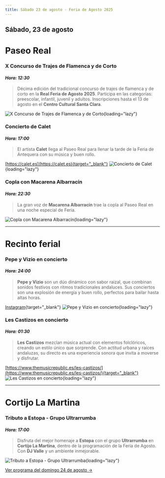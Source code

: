```yaml
---
title: Sábado 23 de agosto - Feria de Agosto 2025
---
```


## Sábado, 23 de agosto

# Paseo Real

### **X Concurso de Trajes de Flamenca y de Corto**  
#### *Hora: 12:30*  
> Décima edición del tradicional concurso de trajes de flamenca y de corto en la **Real Feria de Agosto 2025**. Participa en las categorías: preescolar, infantil, juvenil y adultos. Inscripciones hasta el 13 de agosto en el **Centro Cultural Santa Clara**.  

![X Concurso de Trajes de Flamenca y de Corto](https://storage.googleapis.com/qultura-ficheros/eventos/9e9c621a-b821-4036-b51c-0683d1c01bcb.jpg){loading="lazy"}

### **Concierto de Calet**  
#### *Hora: 17:00*  
> El artista **Calet** llega al Paseo Real para llenar la tarde de la Feria de Antequera con su música y buen rollo.

[https://calet.es](https://calet.es){target="_blank"}
![Concierto de Calet](https://storage.googleapis.com/qultura-ficheros/eventos/1a6c54f5-b206-471f-9bfe-4891bc3e86ac.jpg){loading="lazy"}

### **Copla con Macarena Albarracín**  
#### *Hora: 22:30*  
> La gran voz de **Macarena Albarracín** trae la copla al Paseo Real en una noche especial de Feria.  

![Copla con Macarena Albarracín](https://storage.googleapis.com/qultura-ficheros/eventos/65eb5621-d9b4-47eb-bbed-42d5a9e1cb6b.jpg){loading="lazy"}

---

# Recinto ferial

### **Pepe y Vizio en concierto**  
#### *Hora: 24:00*  
> **Pepe y Vizio** son un dúo dinámico con sabor raizal, que combinan sonidos festivos con ritmos tradicionales andaluces. Sus conciertos son una explosión de energía y buen rollo, perfectos para bailar hasta altas horas.

[Instagram](https://www.instagram.com/pepeyvizio){target="_blank"}
![Pepe y Vizio en concierto](https://storage.googleapis.com/qultura-ficheros/eventos/6a9ab74e-098a-44a0-afd2-adfa7a61a52e.jpg){loading="lazy"}

### **Les Castizos en concierto**  
#### *Hora: 01:30*  
> **Les Castizos** mezclan música actual con elementos folclóricos, creando un estilo único que sorprende. Con actitud urbana y raíces andaluzas, su directo es una experiencia sonora que invita a moverse y disfrutar.

[https://www.themusicrepublic.es/les-castizos/](https://www.themusicrepublic.es/les-castizos/){target="_blank"}
![Les Castizos en concierto](https://storage.googleapis.com/qultura-ficheros/eventos/b19331ab-f9b1-4f14-bfef-4e1e86102c8d.jpg){loading="lazy"}

---

# Cortijo La Martina

### **Tributo a Estopa - Grupo Ultrarrumba**  
#### *Hora: 17:00*  
> Disfruta del mejor homenaje a **Estopa** con el grupo **Ultrarrumba** en **Cortijo La Martina**, dentro de la programación de la Feria de Agosto. Con **DJ Valle** y un ambiente inmejorable.  

![Tributo a Estopa - Grupo Ultrarrumba](https://storage.googleapis.com/qultura-ficheros/eventos/d892cc6e-f043-45ef-9c7c-91a3d9e06bc1.jpg){loading="lazy"}

[Ver programa del domingo 24 de agosto →](/programa/2025-08-24/)
